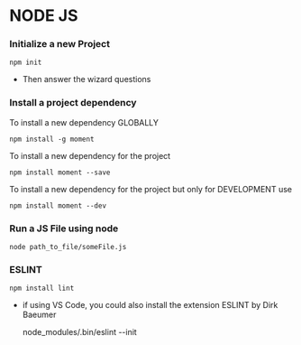 # NODE JS


### Initialize a new Project

	npm init
	
* Then answer the wizard questions

### Install a project dependency  

To install a new dependency GLOBALLY

	npm install -g moment

To install a new dependency for the project

	npm install moment --save
	
To install a new dependency for the project but only for DEVELOPMENT use

	npm install moment --dev
	
### Run a JS File using node

	node path_to_file/someFile.js

### ESLINT

	npm install lint
	
* if using VS Code, you could also install the extension ESLINT by Dirk Baeumer

	node_modules/.bin/eslint --init

